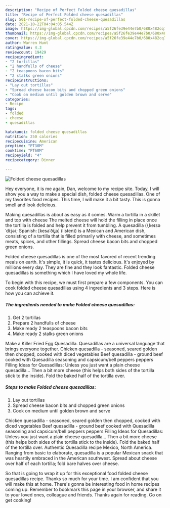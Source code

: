 ```yaml
---
description: "Recipe of Perfect Folded cheese quesadillas"
title: "Recipe of Perfect Folded cheese quesadillas"
slug: 501-recipe-of-perfect-folded-cheese-quesadillas
date: 2021-10-22T04:04:05.544Z
image: https://img-global.cpcdn.com/recipes/a5f26fe39e44e7b0/680x482cq70/folded-cheese-quesadillas-recipe-main-photo.jpg
thumbnail: https://img-global.cpcdn.com/recipes/a5f26fe39e44e7b0/680x482cq70/folded-cheese-quesadillas-recipe-main-photo.jpg
cover: https://img-global.cpcdn.com/recipes/a5f26fe39e44e7b0/680x482cq70/folded-cheese-quesadillas-recipe-main-photo.jpg
author: Warren Hunt
ratingvalue: 4.3
reviewcount: 19429
recipeingredient:
- "2 tortillas"
- "2 handfulls of cheese"
- "2 teaspoons bacon bits"
- "2 stalks green onions"
recipeinstructions:
- "Lay out tortillas"
- "Spread cheese bacon bits and chopped green onions"
- "Cook on medium until golden brown and serve"
categories:
- Recipe
tags:
- folded
- cheese
- quesadillas

katakunci: folded cheese quesadillas 
nutrition: 250 calories
recipecuisine: American
preptime: "PT30M"
cooktime: "PT60M"
recipeyield: "4"
recipecategory: Dinner

---
```



![Folded cheese quesadillas](https://img-global.cpcdn.com/recipes/a5f26fe39e44e7b0/680x482cq70/folded-cheese-quesadillas-recipe-main-photo.jpg)

Hey everyone, it is me again, Dan, welcome to my recipe site. Today, I will show you a way to make a special dish, folded cheese quesadillas. One of my favorites food recipes. This time, I will make it a bit tasty. This is gonna smell and look delicious.

Making quesadillas is about as easy as it comes. Warm a tortilla in a skillet and top with cheese The melted cheese will hold the filling in place once the tortilla is folded and help prevent it from tumbling. A quesadilla (/ˌkeɪsəˈdiːjə/; Spanish: [kesaˈðiʝa] (listen)) is a Mexican and American dish, consisting of a tortilla that is filled primarily with cheese, and sometimes meats, spices, and other fillings. Spread cheese bacon bits and chopped green onions.

Folded cheese quesadillas is one of the most favored of recent trending meals on earth. It's simple, it is quick, it tastes delicious. It's enjoyed by millions every day. They are fine and they look fantastic. Folded cheese quesadillas is something which I have loved my whole life.


To begin with this recipe, we must first prepare a few components. You can cook folded cheese quesadillas using 4 ingredients and 3 steps. Here is how you can achieve it.

<!--inarticleads1-->

##### The ingredients needed to make Folded cheese quesadillas:

1. Get 2 tortillas
1. Prepare 2 handfulls of cheese
1. Make ready 2 teaspoons bacon bits
1. Make ready 2 stalks green onions


Make a Killer Fried Egg Quesadilla. Quesadillas are a universal language that brings everyone together. Chicken quesadilla - seasoned, seared golden then chopped, cooked with diced vegetables Beef quesadilla - ground beef cooked with Quesadilla seasoning and capsicum/bell peppers peppers Filling Ideas for Quesadillas: Unless you just want a plain cheese quesadilla… Then a bit more cheese (this helps both sides of the tortilla stick to the inside). Fold the baked half of the tortilla over. 

<!--inarticleads2-->

##### Steps to make Folded cheese quesadillas:

1. Lay out tortillas
1. Spread cheese bacon bits and chopped green onions
1. Cook on medium until golden brown and serve


Chicken quesadilla - seasoned, seared golden then chopped, cooked with diced vegetables Beef quesadilla - ground beef cooked with Quesadilla seasoning and capsicum/bell peppers peppers Filling Ideas for Quesadillas: Unless you just want a plain cheese quesadilla… Then a bit more cheese (this helps both sides of the tortilla stick to the inside). Fold the baked half of the tortilla over. Authentic Quesadilla recipe Mexico, North America. Ranging from basic to elaborate, quesadilla is a popular Mexican snack that was heartily embraced in the American southwest. Spread about cheese over half of each tortilla; fold bare halves over cheese. 

So that is going to wrap it up for this exceptional food folded cheese quesadillas recipe. Thanks so much for your time. I am confident that you will make this at home. There's gonna be interesting food in home recipes coming up. Remember to bookmark this page in your browser, and share it to your loved ones, colleague and friends. Thanks again for reading. Go on get cooking!
